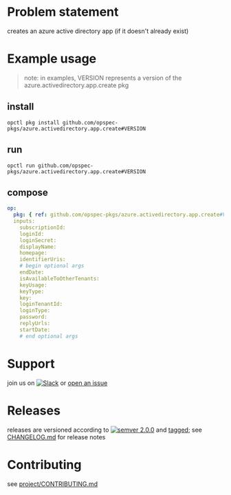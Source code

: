 # Problem statement
creates an azure active directory app (if it doesn't already exist)

# Example usage

> note: in examples, VERSION represents a version of the azure.activedirectory.app.create pkg

## install

```shell
opctl pkg install github.com/opspec-pkgs/azure.activedirectory.app.create#VERSION
```

## run

```
opctl run github.com/opspec-pkgs/azure.activedirectory.app.create#VERSION
```

## compose

```yaml
op:
  pkg: { ref: github.com/opspec-pkgs/azure.activedirectory.app.create#VERSION }
  inputs:
    subscriptionId:
    loginId:
    loginSecret:
    displayName:
    homepage:
    identifierUris:
    # begin optional args
    endDate:
    isAvailableToOtherTenants:
    keyUsage:
    keyType:
    key:
    loginTenantId:
    loginType:
    password:
    replyUrls:
    startDate:
    # end optional args
```

# Support

join us on [![Slack](https://opspec-slackin.herokuapp.com/badge.svg)](https://opspec-slackin.herokuapp.com/)
or [open an issue](https://github.com/opspec-pkgs/azure.activedirectory.app.create/issues)

# Releases

releases are versioned according to
[![semver 2.0.0](https://img.shields.io/badge/semver-2.0.0-brightgreen.svg)](http://semver.org/spec/v2.0.0.html)
and [tagged](https://git-scm.com/book/en/v2/Git-Basics-Tagging); see
[CHANGELOG.md](CHANGELOG.md) for release notes

# Contributing

see [project/CONTRIBUTING.md](https://github.com/opspec-pkgs/project/blob/master/CONTRIBUTING.md)
